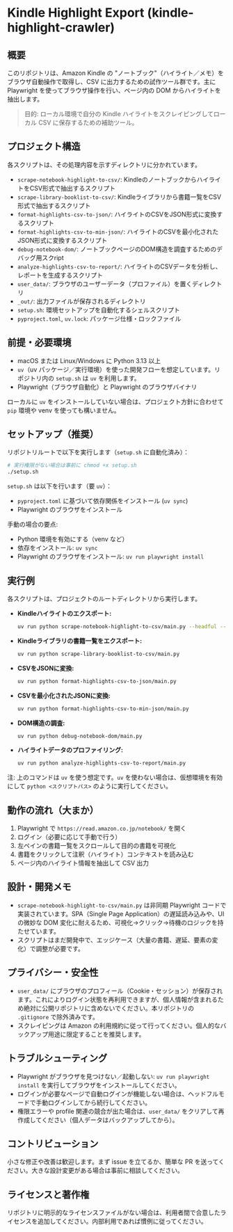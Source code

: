 # Kindle Highlight Export (kindle-highlight-crawler)

## 概要
このリポジトリは、Amazon Kindle の "ノートブック"（ハイライト／メモ）をブラウザ自動操作で取得し、CSV に出力するための試作ツール群です。主に Playwright を使ってブラウザ操作を行い、ページ内の DOM からハイライトを抽出します。

> 目的: ローカル環境で自分の Kindle ハイライトをスクレイピングしてローカル CSV に保存するための補助ツール。


## プロジェクト構造
各スクリプトは、その処理内容を示すディレクトリに分かれています。

- `scrape-notebook-highlight-to-csv/`: KindleのノートブックからハイライトをCSV形式で抽出するスクリプト
- `scrape-library-booklist-to-csv/`: Kindleライブラリから書籍一覧をCSV形式で抽出するスクリプト
- `format-highlights-csv-to-json/`: ハイライトのCSVをJSON形式に変換するスクリプト
- `format-highlights-csv-to-min-json/`: ハイライトのCSVを最小化されたJSON形式に変換するスクリプト
- `debug-notebook-dom/`: ノートブックページのDOM構造を調査するためのデバッグ用スクript
- `analyze-highlights-csv-to-report/`: ハイライトのCSVデータを分析し、レポートを生成するスクリプト
- `user_data/`: ブラウザのユーザーデータ（プロファイル）を置くディレクトリ
- `_out/`: 出力ファイルが保存されるディレクトリ
- `setup.sh`: 環境セットアップを自動化するシェルスクリプト
- `pyproject.toml`, `uv.lock`: パッケージ仕様・ロックファイル


## 前提・必要環境
- macOS または Linux/Windows に Python 3.13 以上
- `uv`（uv パッケージ／実行環境）を使った開発フローを想定しています。リポジトリ内の `setup.sh` は `uv` を利用します。
- Playwright（ブラウザ自動化）と Playwright のブラウザバイナリ

ローカルに `uv` をインストールしていない場合は、プロジェクト方針に合わせて `pip` 環境や venv を使っても構いません。


## セットアップ（推奨）
リポジトリルートで以下を実行します（`setup.sh` に自動化済み）：

```bash
# 実行権限がない場合は事前に chmod +x setup.sh
./setup.sh
```

`setup.sh` は以下を行います（要 `uv`）：
- `pyproject.toml` に基づいて依存関係をインストール (`uv sync`)
- Playwright のブラウザをインストール

手動の場合の要点:
- Python 環境を有効にする（venv など）
- 依存をインストール: `uv sync`
- Playwright のブラウザをインストール: `uv run playwright install`


## 実行例
各スクリプトは、プロジェクトのルートディレクトリから実行します。

- **Kindleハイライトのエクスポート:**
  ```bash
  uv run python scrape-notebook-highlight-to-csv/main.py --headful --output _out/highlights.csv
  ```

- **Kindleライブラリの書籍一覧をエクスポート:**
  ```bash
  uv run python scrape-library-booklist-to-csv/main.py
  ```

- **CSVをJSONに変換:**
  ```bash
  uv run python format-highlights-csv-to-json/main.py
  ```

- **CSVを最小化されたJSONに変換:**
  ```bash
  uv run python format-highlights-csv-to-min-json/main.py
  ```

- **DOM構造の調査:**
  ```bash
  uv run python debug-notebook-dom/main.py
  ```

- **ハイライトデータのプロファイリング:**
  ```bash
  uv run python analyze-highlights-csv-to-report/main.py
  ```

注: 上のコマンドは `uv` を使う想定です。`uv` を使わない場合は、仮想環境を有効にして `python <スクリプトパス>` のように実行してください。


## 動作の流れ（大まか）
1. Playwright で `https://read.amazon.co.jp/notebook/` を開く
2. ログイン（必要に応じて手動で行う）
3. 左ペインの書籍一覧をスクロールして目的の書籍を可視化
4. 書籍をクリックして注釈（ハイライト）コンテキストを読み込む
5. ページ内のハイライト情報を抽出して CSV 出力


## 設計・開発メモ
- `scrape-notebook-highlight-to-csv/main.py` は非同期 Playwright コードで実装されています。SPA（Single Page Application）の遅延読み込みや、UI の微妙な DOM 変化に耐えるため、可視化→クリック→待機のロジックを持たせています。
- スクリプトはまだ開発中で、エッジケース（大量の書籍、遅延、要素の変化）で調整が必要です。


## プライバシー・安全性
- `user_data/` にブラウザのプロフィール（Cookie・セッション）が保存されます。これによりログイン状態を再利用できますが、個人情報が含まれるため絶対に公開リポジトリに含めないでください。本リポジトリの `.gitignore` で除外済みです。
- スクレイピングは Amazon の利用規約に従って行ってください。個人的なバックアップ用途に限定することを推奨します。


## トラブルシューティング
- Playwright がブラウザを見つけない／起動しない: `uv run playwright install` を実行してブラウザをインストールしてください。
- ログインが必要なページで自動ログインが機能しない場合は、ヘッドフルモードで手動ログインしてから続行してください。
- 権限エラーや profile 関連の競合が出た場合は、`user_data/` をクリアして再作成してください（個人データはバックアップしてから）。


## コントリビューション
小さな修正や改善は歓迎します。まず issue を立てるか、簡単な PR を送ってください。大きな設計変更がある場合は事前に相談してください。


## ライセンスと著作権
リポジトリに明示的なライセンスファイルがない場合は、利用者間で合意したライセンスを追加してください。内部利用であれば慣例に従ってください。
